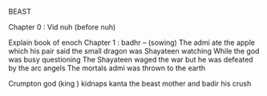 BEAST


Chapter 0 : Vid nuh (before nuh)

Explain book of enoch
Chapter 1 : badhr – (sowing)
The admi ate the apple which his pair said the small dragon was Shayateen watching
While the god was busy questioning 
The Shayateen waged the war but he was defeated by the arc angels
The mortals admi was thrown to the earth

Crumpton god (king ) kidnaps kanta the beast mother and badir his crush




